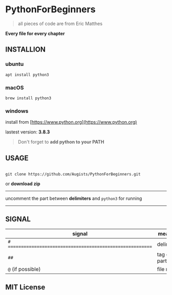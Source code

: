 # PythonForBeginners

> all pieces of code are from Eric Matthes

**Every file for every chapter**

## INSTALLION

### ubuntu

`apt install python3`

### macOS

`brew install python3`

### windows

install from [https://www.python.org](https://www.python.org)

lastest version: **3.8.3**

> Don't forget to **add python to your PATH**


## USAGE

```

git clone https://github.com/Augists/PythonForBeginners.git

```

or **download zip**

---

uncomment the part between **delimiters** and `python3` for running

---

## SIGNAL

| signal | meaning |
| ------ | ------- |
| `# =======================================================` | delimiters |
| `##` | tag of the part |
| `@` (if possible) | file name |

## MIT License
